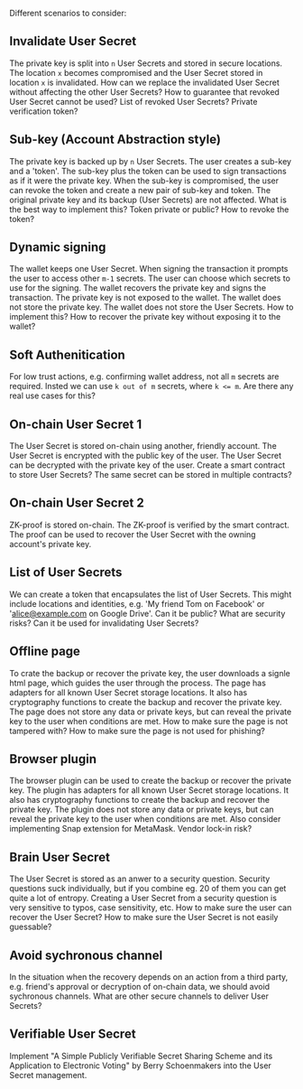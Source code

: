Different scenarios to consider:

## Invalidate User Secret
The private key is split into `n` User Secrets and stored in secure locations. The location `x` becomes compromised and the User Secret stored in location `x` is invalidated. How can we replace the invalidated User Secret without affecting the other User Secrets?
How to guarantee that revoked User Secret cannot be used? List of revoked User Secrets? Private verification token?

## Sub-key (Account Abstraction style)
The private key is backed up by `n` User Secrets. The user creates a sub-key and a 'token'. The sub-key plus the token can be used to sign transactions as if it were the private key. 
When the sub-key is compromised, the user can revoke the token and create a new pair of sub-key and token. The original private key and its backup (User Secrets) are not affected.
What is the best way to implement this? Token private or public? How to revoke the token?

## Dynamic signing
The wallet keeps one User Secret. When signing the transaction it prompts the user to access other `m-1` secrets. The user can choose which secrets to use for the signing. The wallet recovers the private key and signs the transaction. The private key is not exposed to the wallet. The wallet does not store the private key. The wallet does not store the User Secrets.
How to implement this? How to recover the private key without exposing it to the wallet? 

## Soft Authenitication 
For low trust actions, e.g. confirming wallet address, not all `m` secrets are required. Insted we can use `k out of m` secrets, where `k <= m`.
Are there any real use cases for this? 

## On-chain User Secret 1
The User Secret is stored on-chain using another, friendly account. The User Secret is encrypted with the public key of the user. The User Secret can be decrypted with the private key of the user.
Create a smart contract to store  User Secrets? The same secret can be stored in multiple contracts?

## On-chain User Secret 2
ZK-proof is stored on-chain. The ZK-proof is verified by the smart contract. The proof can be used to recover the User Secret with the owning account's private key.

## List of User Secrets
We can create a token that encapsulates the list of User Secrets. This might include locations and identities, e.g. 'My friend Tom on Facebook' or 'alice@example.com on Google Drive'. 
Can it be public? What are security risks? Can it be used for invalidating User Secrets? 

## Offline page
To crate the backup or recover the private key, the user downloads a signle html page, which guides the user through the process. The page has adapters for all known User Secret storage locations. It also has cryptography functions to create the backup and recover the private key. The page does not store any data or private keys, but can reveal the private key to the user when conditions are met.
How to make sure the page is not tampered with? How to make sure the page is not used for phishing?

## Browser plugin
The browser plugin can be used to create the backup or recover the private key. The plugin has adapters for all known User Secret storage locations. It also has cryptography functions to create the backup and recover the private key. The plugin does not store any data or private keys, but can reveal the private key to the user when conditions are met.
Also consider implementing Snap extension for MetaMask. Vendor lock-in risk?

## Brain User Secret
The User Secret is stored as an anwer to a security question. Security questions suck individually, but if you combine eg. 20 of them you can get quite a lot of entropy.
Creating a User Secret from a security question is very sensitive to typos, case sensitivity, etc. How to make sure the user can recover the User Secret? How to make sure the User Secret is not easily guessable?

## Avoid sychronous channel
In the situation when the recovery depends on an action from a third party, e.g. friend's approval or decryption of on-chain data, we should avoid sychronous channels.
What are other secure channels to deliver User Secrets?

## Verifiable User Secret
Implement "A Simple Publicly Verifiable Secret Sharing Scheme and its Application to Electronic Voting" by Berry Schoenmakers into the User Secret management.
